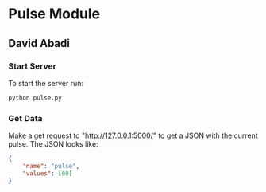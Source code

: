 # Pulse Module

## David Abadi

### Start Server

To start the server run:

```bash
python pulse.py
```

### Get Data

Make a get request to "http://127.0.0.1:5000/" to get a JSON with the current pulse. The JSON looks like:

```JSON
{
    "name": "pulse",
    "values": [60]
}
```
